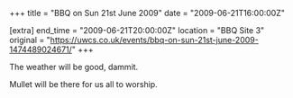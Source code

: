 +++
title = "BBQ on Sun 21st June 2009"
date = "2009-06-21T16:00:00Z"

[extra]
end_time = "2009-06-21T20:00:00Z"
location = "BBQ Site 3"
original = "https://uwcs.co.uk/events/bbq-on-sun-21st-june-2009-1474489024671/"
+++

The weather will be good, dammit.

Mullet will be there for us all to worship.

